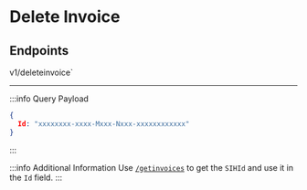 # Delete Invoice

## Endpoints
<!--@include: @/dist/md/api_url.md-->v1/deleteinvoice`

---
:::info Query Payload
```json
{ 
  Id: "xxxxxxxx-xxxx-Mxxx-Nxxx-xxxxxxxxxxxx" 
}
```
:::

:::info Additional Information
Use [`/getinvoices`](../get-list-of-invoices/) to get the `SIHId` and use it in the `Id` field.
:::